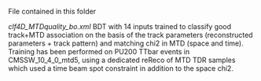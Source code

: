 File contained in this folder

*clf4D_MTDquality_bo.xml* 
BDT with 14 inputs trained to classify good track+MTD association on the basis of the track parameters (reconstructed parameters + track pattern) and matching chi2 in MTD (space and time). Training has been performed on PU200 TTbar events in CMSSW_10_4_0_mtd5, using a dedicated reReco of MTD TDR samples which used a time beam spot constraint in addition to the space chi2. 



 